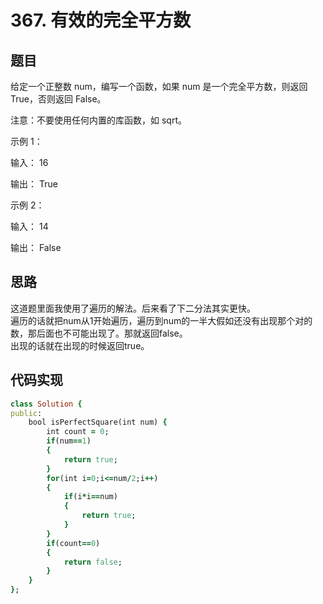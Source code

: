 # 367. 有效的完全平方数
## 题目
给定一个正整数 num，编写一个函数，如果 num 是一个完全平方数，则返回 True，否则返回 False。  

注意：不要使用任何内置的库函数，如  sqrt。  

示例 1：  

输入： 16  

输出： True  
 

示例 2：  

输入： 14  

输出： False  
## 思路
这道题里面我使用了遍历的解法。后来看了下二分法其实更快。  
遍历的话就把num从1开始遍历，遍历到num的一半大假如还没有出现那个对的数，那后面也不可能出现了。那就返回false。  
出现的话就在出现的时候返回true。  
## 代码实现
```ruby
class Solution {
public:
    bool isPerfectSquare(int num) {
        int count = 0;
        if(num==1)
        {
            return true;
        }
        for(int i=0;i<=num/2;i++)
        {
            if(i*i==num)
            {
                return true;
            }
        }
        if(count==0)
        {
            return false;
        }
    }
};
```
